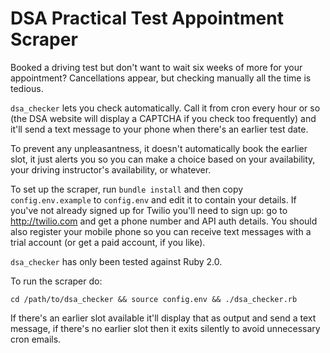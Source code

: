 DSA Practical Test Appointment Scraper
======================================

Booked a driving test but don't want to wait six weeks of more for your
appointment? Cancellations appear, but checking manually all the time is
tedious.

`dsa_checker` lets you check automatically. Call it from cron every hour
or so (the DSA website will display a CAPTCHA if you check too
frequently) and it'll send a text message to your phone when there's an
earlier test date.

To prevent any unpleasantness, it doesn't automatically book the earlier
slot, it just alerts you so you can make a choice based on your
availability, your driving instructor's availability, or whatever.

To set up the scraper, run `bundle install` and then copy `config.env.example` to `config.env` and edit
it to contain your details. If you've not already signed up for Twilio
you'll need to sign up: go to http://twilio.com and get a phone number and API
auth details. You should also register your mobile phone so you can
receive text messages with a trial account (or get a paid account, if
you like).

`dsa_checker` has only been tested against Ruby 2.0.

To run the scraper do:

`cd /path/to/dsa_checker && source config.env && ./dsa_checker.rb`

If there's an earlier slot available it'll display that as output and
send a text message, if there's no earlier slot then it exits silently
to avoid unnecessary cron emails.
